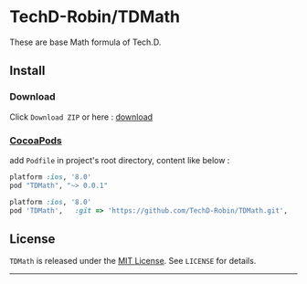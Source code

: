 
# TechD-Robin/TDMath

These are base Math formula of Tech.D.



## Install

### Download

Click `Download ZIP` or here : [download][downloadLink]


### [CocoaPods][cocoaPodsLink]

add `Podfile` in project's root directory, content like below : 

```ruby
platform :ios, '8.0'
pod "TDMath", "~> 0.0.1"

```

```ruby
platform :ios, '8.0'
pod 'TDMath',   :git => 'https://github.com/TechD-Robin/TDMath.git',    :branch => 'develop'
```


## License

`TDMath` is released under the [MIT License][mitLink]. See `LICENSE` for details.


----
[downloadLink]:https://github.com/TechD-Robin/TDMath/archive/master.zip
[cocoaPodsLink]:https://cocoapods.org/
[mitLink]:http://opensource.org/licenses/MIT
